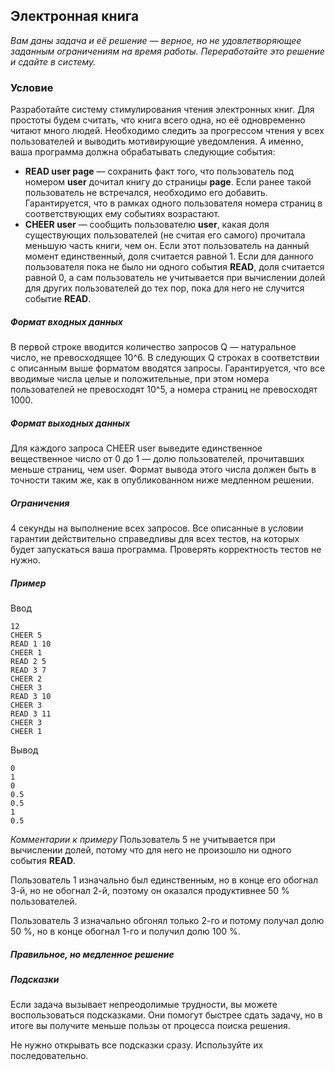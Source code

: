 ## Электронная книга ##

*Вам даны задача и её решение — верное, но не удовлетворяющее заданным ограничениям на время работы. Переработайте это решение и сдайте в систему.*

### Условие ###

Разработайте систему стимулирования чтения электронных книг. Для простоты будем считать, что книга всего одна, но её одновременно читают много людей. Необходимо следить за прогрессом чтения у всех пользователей и выводить мотивирующие уведомления. А именно, ваша программа должна обрабатывать следующие события:

* **READ user page** — сохранить факт того, что пользователь под номером **user** дочитал книгу до страницы **page**. Если ранее такой пользователь не встречался, необходимо его добавить. Гарантируется, что в рамках одного пользователя номера страниц в соответствующих ему событиях возрастают.
* **CHEER user** — сообщить пользователю **user**, какая доля существующих пользователей (не считая его самого) прочитала меньшую часть книги, чем он. Если этот пользователь на данный момент единственный, доля считается равной 1. Если для данного пользователя пока не было ни одного события **READ**, доля считается равной 0, а сам пользователь не учитывается при вычислении долей для других пользователей до тех пор, пока для него не случится событие **READ**.

##### Формат входных данных #####

В первой строке вводится количество запросов Q — натуральное число, не превосходящее 10^6. В следующих Q строках в соответствии с описанным выше форматом вводятся запросы. Гарантируется, что все вводимые числа целые и положительные, при этом номера пользователей не превосходят 10^5, а номера страниц не превосходят 1000.

##### Формат выходных данных #####

Для каждого запроса CHEER user выведите единственное вещественное число от 0 до 1 — долю пользователей, прочитавших меньше страниц, чем user. Формат вывода этого числа должен быть в точности таким же, как в опубликованном ниже медленном решении.

##### Ограничения #####

4 секунды на выполнение всех запросов. Все описанные в условии гарантии действительно справедливы для всех тестов, на которых будет запускаться ваша программа. Проверять корректность тестов не нужно.

##### Пример #####

Ввод
```
12
CHEER 5
READ 1 10
CHEER 1
READ 2 5
READ 3 7
CHEER 2
CHEER 3
READ 3 10
CHEER 3
READ 3 11
CHEER 3
CHEER 1
```

Вывод
```
0
1
0
0.5
0.5
1
0.5
```

*Комментарии к примеру*
Пользователь 5 не учитывается при вычислении долей, потому что для него не произошло ни одного события **READ**.

Пользователь 1 изначально был единственным, но в конце его обогнал 3-й, но не обогнал 2-й, поэтому он оказался продуктивнее 50 % пользователей.

Пользователь 3 изначально обгонял только 2-го и потому получал долю 50 %, но в конце обогнал 1-го и получил долю 100 %.

##### Правильное, но медленное решение #####


##### Подсказки #####

Если задача вызывает непреодолимые трудности, вы можете воспользоваться подсказками. Они помогут быстрее сдать задачу, но в итоге вы получите меньше пользы от процесса поиска решения.

Не нужно открывать все подсказки сразу. Используйте их последовательно.

